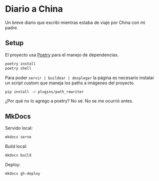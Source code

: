 # Diario a China

Un breve diario que escribí mientras estaba de viaje por China con mi padre.

## Setup

El proyecto usa [Poetry](https://python-poetry.org/) para el manejo de dependencias.

```bash
poetry install
poetry shell
```

Para poder `servir | buildear | desplegar` la página es necesario instalar un script custom que maneja los paths a imágenes del proyecto.

```bash
pip install -e plugins/path_rewriter
```

¿Por qué no lo agrego a poetry? No sé. No se me ocurrió antes.

## MkDocs

Servido local:

```bash
mkdocs serve
```

Build local:

```bash
mkdocs build
```

Deploy:

```bash
mkdocs gh-deploy
```
